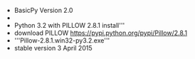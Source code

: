 - BasicPy Version 2.0
-
- Python 3.2 with PILLOW 2.8.1 install''' 
- download PILLOW https://pypi.python.org/pypi/Pillow/2.8.1
- '''Pillow-2.8.1.win32-py3.2.exe''' 
- stable version 3 April 2015 
